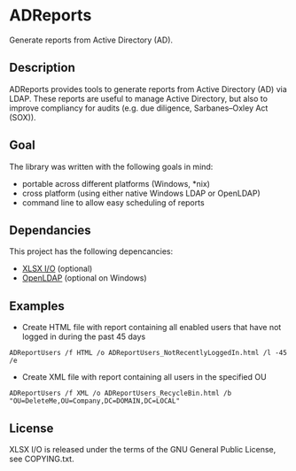 ADReports
=========
Generate reports from Active Directory (AD).

Description
-----------
ADReports provides tools to generate reports from Active Directory (AD) via LDAP.
These reports are useful to manage Active Directory, but also to improve compliancy for audits (e.g. due diligence, Sarbanes–Oxley Act (SOX)).

Goal
----
The library was written with the following goals in mind:
- portable across different platforms (Windows, *nix)
- cross platform (using either native Windows LDAP or OpenLDAP)
- command line to allow easy scheduling of reports

Dependancies
------------
This project has the following depencancies:
- [XLSX I/O](https://brechtsanders.github.io/xlsxio/) (optional)
- [OpenLDAP](http://www.openldap.org/software/download/) (optional on Windows)

Examples
--------

- Create HTML file with report containing all enabled users that have not logged in during the past 45 days
```
ADReportUsers /f HTML /o ADReportUsers_NotRecentlyLoggedIn.html /l -45 /e
```
- Create XML file with report containing all users in the specified OU
```
ADReportUsers /f XML /o ADReportUsers_RecycleBin.html /b "OU=DeleteMe,OU=Company,DC=DOMAIN,DC=LOCAL"
```

License
-------
XLSX I/O is released under the terms of the GNU General Public License, see COPYING.txt.
